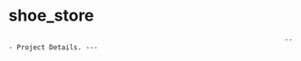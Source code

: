 # shoe_store
                                                                        --- Project Details. --- 
